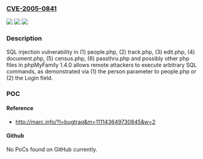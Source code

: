 ### [CVE-2005-0841](https://cve.mitre.org/cgi-bin/cvename.cgi?name=CVE-2005-0841)
![](https://img.shields.io/static/v1?label=Product&message=n%2Fa&color=blue)
![](https://img.shields.io/static/v1?label=Version&message=n%2Fa&color=blue)
![](https://img.shields.io/static/v1?label=Vulnerability&message=n%2Fa&color=brighgreen)

### Description

SQL injection vulnerability in (1) people.php, (2) track.php, (3) edit.php, (4) document.php, (5) census.php, (6) passthru.php and possibly other php files in phpMyFamily 1.4.0 allows remote attackers to execute arbitrary SQL commands, as demonstrated via (1) the person parameter to people.php or (2) the Login field.

### POC

#### Reference
- http://marc.info/?l=bugtraq&m=111143649730845&w=2

#### Github
No PoCs found on GitHub currently.


